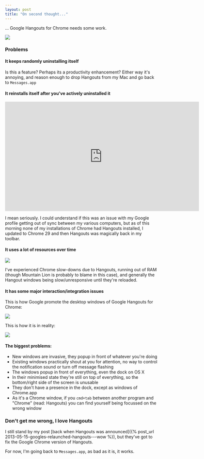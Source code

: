 ```yaml
---
layout: post
title: "On second thought..."
---
```

... Google Hangouts for Chrome needs some work.

![](http://uk.omg.li/QxkE/by%20default%202013-08-22%20at%2011.45.38.png)

### Problems
#### It keeps randomly uninstalling itself
Is this a feature? Perhaps its a productivity enhancement? Either way it's annoying, and reason enough to drop Hangouts from my Mac and go back to `Messages.app`
#### It reinstalls itself after you've actively uninstalled it

<div class="video-wrapper hd">

<iframe width="640" height="360" src="http://www.youtube.com/embed/UPw-3e_pzqU?feature=player_embedded" frameborder="0"> </iframe>

</div>

I mean seriously. I could understand if this was an issue with my Google profile getting out of sync between my various computers, but as of this morning none of my installations of Chrome had Hangouts installed, I updated to Chrome 29 and then Hangouts was magically back in my toolbar.

#### It uses a lot of resources over time
![](http://uk.omg.li/Qxo0/by%20default%202013-08-22%20at%2011.17.54.png)

I've experienced Chrome slow-downs due to Hangouts, running out of RAM (though Mountain Lion is probably to blame in this case), and generally the Hangout windows being slow/unresponsive until they're reloaded.

#### It has some major interaction/integration issues
This is how Google promote the desktop windows of Google Hangouts for Chrome:

![](http://uk.omg.li/Qxyz/Image%202013.08.22%2011%3A23%3A40.jpeg)

This is how it is in reality:

![](http://uk.omg.li/Qxrp/by%20default%202013-08-22%20at%2011.32.16.png)

#### The biggest problems:
- New windows are invasive, they popup in front of whatever you're doing
- Existing windows practically shout at you for attention, no way to control the notification sound or turn off message flashing
- The windows popup in front of everything, even the dock on OS X
- In their minimised state they're still on top of everything, so the bottom/right side of the screen is unusable
- They don't have a presence in the dock, except as windows of Chrome.app
- As it's a Chrome window, if you `cmd+tab` between another program and "Chrome" (read: Hangouts) you can find yourself being focussed on the wrong window


### Don't get me wrong, I love Hangouts
I still stand by my post [back when Hangouts was announced]({% post_url 2013-05-15-googles-relaunched-hangouts---wow %}), but they've got to fix the Google Chrome version of Hangouts.

For now, I'm going back to `Messages.app`, as bad as it is, it works.
